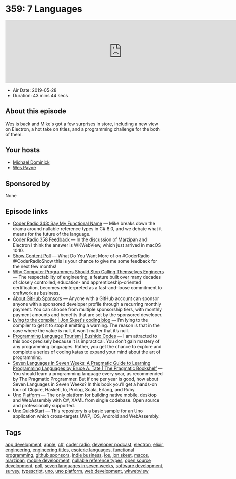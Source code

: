 # 359: 7 Languages

<iframe src="https://player.fireside.fm/v2/MLf2ZzhC+mFK6zRVF?theme=dark" width="740" height="200" frameborder="0" scrolling="no"></iframe>

* Air Date: 2019-05-28
* Duration: 43 mins 44 secs

## About this episode

Wes is back and Mike's got a few surprises in store, including a new view on Electron, a hot take on titles, and a programming challenge for the both of them.

## Your hosts
* [Michael Dominick](https://coder.show/hosts/michael)
* [Wes Payne](https://coder.show/hosts/wespayne)

## Sponsored by

None



## Episode links

  * [Coder Radio 343: Say My Functional Name](https://coder.show/343 "Coder Radio 343: Say My Functional Name") — Mike breaks down the drama around nullable reference types in C# 8.0, and we debate what it means for the future of the language. 
  * [Coder Radio 358 Feedback](https://www.reddit.com/r/CoderRadio/comments/braxr7/batteries_are_leaking_coder_radio_358/ "Coder Radio 358 Feedback") — In the discussion of Marzipan and Electron I think the answer is WKWebView, which just arrived in macOS 10.10. 
  * [Show Content Poll](https://twitter.com/dominucco/status/1131547330019246082 "Show Content Poll") — What Do You Want More of on #CoderRadio @CoderRadioShow this is your chance to give me some feedback for the next few months! 
  * [Why Computer Programmers Should Stop Calling Themselves Engineers](https://www.theatlantic.com/technology/archive/2015/11/programmers-should-not-call-themselves-engineers/414271/ "Why Computer Programmers Should Stop Calling Themselves Engineers") — The respectability of engineering, a feature built over many decades of closely controlled, education- and apprenticeship-oriented certification, becomes reinterpreted as a fast-and-loose commitment to craftwork as business.
  * [About GitHub Sponsors](https://help.github.com/en/articles/about-github-sponsors "About GitHub Sponsors") — Anyone with a GitHub account can sponsor anyone with a sponsored developer profile through a recurring monthly payment. You can choose from multiple sponsorship tiers, with monthly payment amounts and benefits that are set by the sponsored developer.
  * [Lying to the compiler | Jon Skeet's coding blog](https://codeblog.jonskeet.uk/2019/05/25/lying-to-the-compiler/ "Lying to the compiler | Jon Skeet's coding blog") — I’m lying to the compiler to get it to stop it emitting a warning. The reason is that in the case where the value is null, it won’t matter that it’s null.
  * [Programming Language Tourism | Bushido Codes](https://www.bushido.codes/programming-language-tourism "Programming Language Tourism | Bushido Codes") — I am attracted to this book precisely because it is impractical. You don’t gain mastery of any programming languages. Rather, you get the chance to explore and complete a series of coding katas to expand your mind about the art of programming. 
  * [Seven Languages in Seven Weeks: A Pragmatic Guide to Learning Programming Languages by Bruce A. Tate | The Pragmatic Bookshelf](https://pragprog.com/book/btlang/seven-languages-in-seven-weeks "Seven Languages in Seven Weeks: A Pragmatic Guide to Learning Programming Languages by Bruce A. Tate | The Pragmatic Bookshelf") — You should learn a programming language every year, as recommended by The Pragmatic Programmer. But if one per year is good, how about Seven Languages in Seven Weeks? In this book you’ll get a hands-on tour of Clojure, Haskell, Io, Prolog, Scala, Erlang, and Ruby.
  * [Uno Platform](https://platform.uno/ "Uno Platform") — The only platform for building native mobile, desktop and WebAssembly with C#, XAML from single codebase. Open source and professionally supported.
  * [Uno.QuickStart](https://github.com/nventive/Uno.QuickStart "Uno.QuickStart") — This repository is a basic sample for an Uno application which cross-targets UWP, iOS, Android and WebAssembly. 



## Tags

[app development](https://coder.show/tags/app%20development), [apple](https://coder.show/tags/apple), [c#](https://coder.show/tags/c%23), [coder radio](https://coder.show/tags/coder%20radio), [developer podcast](https://coder.show/tags/developer%20podcast), [electron](https://coder.show/tags/electron), [elixir](https://coder.show/tags/elixir), [engineering](https://coder.show/tags/engineering), [engineering titles](https://coder.show/tags/engineering%20titles), [esoteric languages](https://coder.show/tags/esoteric%20languages), [functional programming](https://coder.show/tags/functional%20programming), [github sponsors](https://coder.show/tags/github%20sponsors), [indie business](https://coder.show/tags/indie%20business), [ios](https://coder.show/tags/ios), [jon skeet](https://coder.show/tags/jon%20skeet), [macos](https://coder.show/tags/macos), [marzipan](https://coder.show/tags/marzipan), [mobile development](https://coder.show/tags/mobile%20development), [nullable reference types](https://coder.show/tags/nullable%20reference%20types), [open source development](https://coder.show/tags/open%20source%20development), [poll](https://coder.show/tags/poll), [seven languages in seven weeks](https://coder.show/tags/seven%20languages%20in%20seven%20weeks), [software development](https://coder.show/tags/software%20development), [survey](https://coder.show/tags/survey), [typescript](https://coder.show/tags/typescript), [uno](https://coder.show/tags/uno), [uno platform](https://coder.show/tags/uno%20platform), [web development](https://coder.show/tags/web%20development), [wkwebview](https://coder.show/tags/wkwebview)